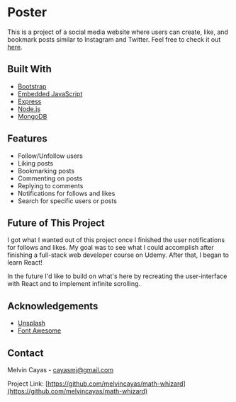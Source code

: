 # Poster

This is a project of a social media website where users can create, like, and bookmark posts similar to Instagram and Twitter. Feel free to check it out [here](https://my-poster-app.herokuapp.com/).

## Built With

- [Bootstrap](https://getbootstrap.com/)
- [Embedded JavaScript](https://ejs.co/)
- [Express](https://expressjs.com/)
- [Node.js](https://nodejs.org/en/)
- [MongoDB](https://www.mongodb.com/)

## Features

- Follow/Unfollow users
- Liking posts
- Bookmarking posts
- Commenting on posts
- Replying to comments
- Notifications for follows and likes
- Search for specific users or posts

## Future of This Project

I got what I wanted out of this project once I finished the user notifications for follows and likes. My goal was to see what I could accomplish after finishing a full-stack web developer course on Udemy. After that, I began to learn React!

In the future I'd like to build on what's here by recreating the user-interface with React and to implement infinite scrolling.

## Acknowledgements

- [Unsplash](https://getbootstrap.com/)
- [Font Awesome](https://fontawesome.com/)

## Contact

Melvin Cayas - [cayasmj@gmail.com](mailto:cayasmj@gmail.com?subject=[GitHub])

Project Link: [https://github.com/melvincayas/math-whizard](https://github.com/melvincayas/math-whizard)
